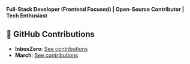 **Full-Stack Developer (Frontend Focused) | Open-Source Contributor | Tech Enthusiast**

## 📅 GitHub Contributions

- **InboxZero**: [See contributions](https://github.com/elie222/inbox-zero/issues?q=state%3Aclosed%20is%3Apr%20author%3Amadhav-relish)
- **March**: [See contributions](https://github.com/marchhq/march/issues?q=state%3Aclosed%20is%3Apr%20author%3Amadhav-relish)
